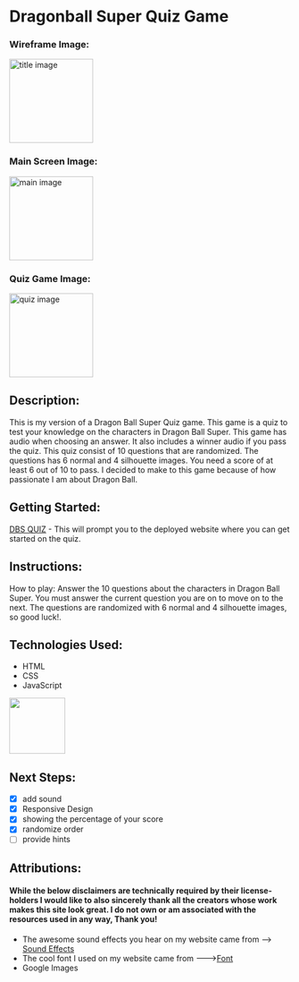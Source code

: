 # Dragonball Super Quiz Game

### Wireframe Image:

<img src="https://i.imgur.com/mWav4Sg.png" alt ="title image" height = 150px/>

### Main Screen Image:

<img src="https://i.imgur.com/LXIcbKF.png" alt ="main image" height = 150px/>

### Quiz Game Image:
<img src="https://i.imgur.com/f79bzSo.png" alt ="quiz image" height = 150px/>

## Description:

This is my version of a Dragon Ball Super Quiz game. This game is a quiz to test your knowledge on the characters in Dragon Ball Super. This game has audio when choosing an answer. It also includes a winner audio if you pass the quiz. This quiz consist of 10 questions that are randomized. The questions has 6 normal and 4 silhouette images. You need a score of at least 6 out of 10 to pass. I decided to make to this game because of how passionate I am about Dragon Ball.

## Getting Started:

<a href="http://dbs-quiz-game.surge.sh/" target="_blank">DBS QUIZ</a> - This will prompt you to the deployed website where you can get started on the quiz.

## Instructions:

How to play: Answer the 10 questions about the characters in Dragon Ball Super. You must answer the current question you are on to move on to the next. The questions are randomized with 6 normal and 4 silhouette images, so good luck!.

## Technologies Used:

- HTML
- CSS
- JavaScript

 <img src="https://miro.medium.com/max/5120/1*l4xICbIIYlz1OTymWCoUTw.jpeg" height = 100px/>

## Next Steps:

- [x] add sound
- [x] Responsive Design
- [x] showing the percentage of your score
- [x] randomize order
- [ ] provide hints

## Attributions:

#### While the below disclaimers are technically required by their license-holders I would like to also sincerely thank all the creators whose work makes this site look great. I do not own or am associated with the resources used in any way, Thank you!
-  The awesome sound effects you hear on my website came from --> <a href="https://www.myinstants.com/search/?name=dragon%20ball" target="_blank">Sound Effects</a>
- The cool font I used on my website came from ---><a href="https://fonts.google.com/specimen/Goldman#license" target="_blank">Font</a>
- Google Images